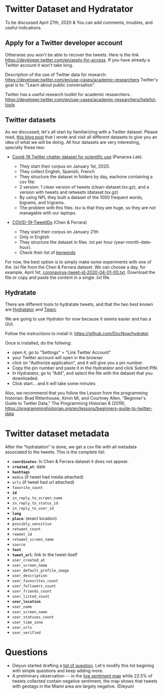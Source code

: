 # Twitter Dataset and Hydratator

To be discussed April 27th, 2020 & You can add comments, troubles, and useful indications.

## Apply for a Twitter developer account

Otherwise you won't be able to recover the tweets. Here is the link <https://developer.twitter.com/en/apply-for-access>. If you have already a Twitter account it won't take long.

Description of the use of Twitter data for research: <https://developer.twitter.com/en/use-cases/academic-researchers>
Twitter's goal is to: "Learn about public conversation"

Twitter has a useful research toolkit for academic researchers: <https://developer.twitter.com/en/use-cases/academic-researchers/helpful-tools>

## Twitter datasets 

As we discussed, let's all start by familiarizing with a Twitter dataset. Please read, [this blog post](https://covid.dh.miami.edu/2020/04/23/mining-twitter-and-covid-19-datasets/) that I wrote and visit all different datasets to give you an idea of what we will be doing. All four datasets are very interesting, specially these two: 

* [Covid-19 Twitter chatter dataset for scientific use](https://github.com/thepanacealab/covid19_twitter) (Panacea Lab).
   * They start their corpus on January 1st, 2020. 
   * They collect English, Spanish, French
   * They structure the dataset in folders by day, eachone containing a csv file: 
    - 2 version: 1 clean version of tweets (clean-dataset.tsv.gz), and a version with tweets and retweets (dataset.tsv.gz)
    - By using NPL they built a dataset of the 1000 frequent words, bigrams, and trigrams.
   * The problem with this files .tsv is that they are huge, so they are not managable with our laptops.
   
* [COVID-19-TweetIDs](https://github.com/echen102/COVID-19-TweetIDs) (Chen & Ferrara)
  * They start their corpus on January 21th
  * Only in English
  * They structure the dataset in files .txt per hour (year-month-date-hour). 
  * Check their list of [keywords](https://github.com/echen102/COVID-19-TweetIDs/blob/master/keywords.txt)

For now, the best option is to simply make some experiments with one of the .txt file from the Chen & Ferrara dataset. We can choose a day, for example, April 1st, [coronavirus-tweet-id-2020-04-01-00.txt](https://github.com/echen102/COVID-19-TweetIDs/blob/master/2020-04/coronavirus-tweet-id-2020-04-01-00.txt). Download the file or copy and paste the content in a single .txt file. 

## Hydratate 

There are different tools to hydratate tweets, and that the two best known are [Hydratator](https://github.com/DocNow/hydrator) and [Twarc](https://github.com/DocNow/twarc)

We are going to use Hydrator for now because it seems easier and has a GUI. 

Follow the instructions to install it: https://github.com/DocNow/hydrator 

Once is installed, do the follwing: 

- open it, go to "Settings" > "Link Twitter Account"
- your Twitter account will open in the browser 
- click on "Authorize application", and it will give you a pin number. 
- Copy the pin number and paste it in the Hydratator and click Submit PIN. 
- In Hydratator, go to "Add", and select the file with the dataset that you downloaded. 
- Click start... and it will take some minutes

Also, we recommend that you follow the Lesson from the programming historian: Brad Rittenhouse, Ximin Mi, and Courtney Allen, "Beginner's Guide to Twitter Data," The Programming Historian 8 (2019), <https://programminghistorian.org/en/lessons/beginners-guide-to-twitter-data> 

# Twitter dataset metadata

After the "hydratation" is done, we get a csv file with all metadata associated to the tweets. This is the complete list: 
* **`coordinates`**: In Chen & Ferrara dataset it does not appear.
* **`created_at`**:	date
* **`hashtags`**	
* `media`	(if tweet had media attached)
* `urls`	(if tweet had url attached)
* `favorite_count`	
* **`id`**
* `in_reply_to_screen_name`	
* `in_reply_to_status_id`	
* `in_reply_to_user_id`	
* **`lang`**	
* **`place`**:	(exact location)
* `possibly_sensitive`	
* `retweet_count`	
* `reweet_id`	
* `retweet_screen_name`	
* `source`
* **`text`**	
* **`tweet_url`**: link to the tweet itself	
* `user_created_at`		
* `user_screen_name`	
* `user_default_profile_image`	
* `user_description`	
* `user_favourites_count`	
* `user_followers_count`	
* `user_friends_count`	
* `user_listed_count`	
* **`user_location`**
* `user_name`	
* `user_screen_name`	
* `user_statuses_count`	
* `user_time_zone`	
* `user_urls`	
* `user_verified`


# Questions
- Dieyun started drafting a [list of question](https://github.com/dh-miami/narratives_covid19/blob/master/twitter-corpus/questions.md). Let's modify this list begining with simple questions and keep adding more. 
- A preliminary observation--- in the [live sentiment map](https://live.rlamsal.com.np/?__cf_chl_jschl_tk__=56d68a1ec26743f9e124698e38ddeff6b94f3cc4-1588141337-0-ASM3mO67d9FktZw1C0kqm4vBLC6AQPdaDAMWIrxsXHTRIUXoNz_FQ9cAQkOBr6RV2XrqK107UqzV_R9WsIPSBf6fYg4oxAc55rH9Xcc3VcGcrdvb928fRm6AetKR52-k2Y5CwTM9kUx12OMGQ70o1PEujur5xCI4kCt6ynhKpQMMEIgNSH39Eoq2diX5Djl0Ku2LWFetgr41AdLlsPyCdDyi8pU8tJSesewaVvg5PnOlvPX6XSgnlPBDbSn2nbg65bad2_Mp4lfiWW9x_Yhe42Y) while 22.5% of tweets collected contain negative sentiment, the map shows that tweets with geotags in the Miami area are largely negative. (Dieyun)

